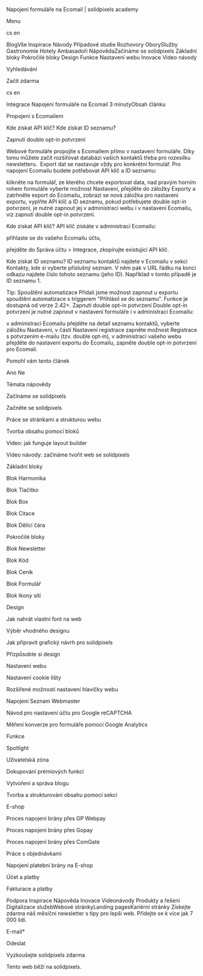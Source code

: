 <p>Napojení formuláře na Ecomail | solidpixels academy</p>
<p>Menu</p>
<p>cs en</p>
<p>BlogVše Inspirace Návody Případové studie Rozhovory OborySlužby Gastronomie Hotely Ambasadoři NápovědaZačínáme se solidpixels Základní bloky Pokročilé bloky Design Funkce Nastavení webu Inovace Video návody</p>
<p>Vyhledávání</p>
<p>Začít zdarma</p>
<p>cs en</p>
<p>Integrace
Napojení formuláře na Ecomail
3 minutyObsah článku</p>
<p>Propojení s Ecomailem</p>
<p>Kde získat API klíč?
Kde získat ID seznamu? </p>
<p>Zapnutí double opt-in potvrzení</p>
<p>Webové formuláře propojíte s Ecomailem přímo v nastavení formuláře. Díky tomu můžete začít rozšiřovat databázi vašich kontaktů třeba pro rozesílku newsletteru. 
Export dat se nastavuje vždy pro konkrétní formulář. Pro napojení Ecomailu budete potřebovat API klíč a ID seznamu:</p>
<p>klikněte na formulář, ze kterého chcete exportovat data,
nad pravým horním rohem formuláře vyberte možnost Nastavení,
přejděte do záložky Exporty a zatrhněte export do Ecomailu,
zobrazí se nová záložka pro nastavení exportu, vyplňte API klíč a ID seznamu,
pokud potřebujete double opt-in potvrzení, je nutné zapnout jej v administraci webu i v nastavení Ecomailu, viz zapnutí double opt-in potvrzení.</p>
<p>Kde získat API klíč?
API klíč získáte v administraci Ecomailu:</p>
<p>přihlaste se do vašeho Ecomailu účtu,</p>
<p>přejděte do Správa účtu &gt; Integrace,
zkopírujte existující API klíč.</p>
<p>Kde získat ID seznamu?
ID seznamu kontaktů najdete v Ecomailu v sekci Kontakty, kde si vyberte příslušný seznam. V něm pak v URL řádku na konci odkazu najdete číslo tohoto seznamu (jeho ID). Například v tomto případě je ID seznamu 1.</p>
<p>Tip: Spouštění automatizace
Přidali jsme možnost zapnout u exportu spouštění automatizace s triggerem "Přihlásil se do seznamu". Funkce je dostupná od verze 2.42+.
Zapnutí double opt-in potvrzení
Double opt-in potvrzení je nutné zapnout v nastavení formuláře i v administraci Ecomailu:</p>
<p>v administraci Ecomailu přejděte na detail seznamu kontaktů,
vyberte záložku Nastaveni,
v části Nastavení registrace zapněte možnost Registrace s potvrzením e-mailu (tzv. double opt-in),
v administraci vašeho webu přejděte do nastavení exportu do Ecomailu,
zapněte double opt-in potvrzení pro Ecomail.</p>
<p>Pomohl vám tento článek</p>
<p>Ano
Ne</p>
<p>Témata nápovědy</p>
<p>Začínáme se solidpixels</p>
<p>Začněte se solidpixels</p>
<p>Práce se stránkami a strukturou webu</p>
<p>Tvorba obsahu pomocí bloků</p>
<p>Video: jak funguje layout builder </p>
<p>Video návody: začínáme tvořit web se solidpixels</p>
<p>Základní bloky</p>
<p>Blok Harmonika</p>
<p>Blok Tlačítko</p>
<p>Blok Box</p>
<p>Blok Citace</p>
<p>Blok Dělící čára</p>
<p>Pokročilé bloky</p>
<p>Blok Newsletter</p>
<p>Blok Kód</p>
<p>Blok Ceník</p>
<p>Blok Formulář</p>
<p>Blok Ikony sítí</p>
<p>Design</p>
<p>Jak nahrát vlastní font na web</p>
<p>Výběr vhodného designu</p>
<p>Jak připravit grafický návrh pro solidpixels</p>
<p>Přizpůsobte si design</p>
<p>Nastavení webu</p>
<p>Nastavení cookie lišty</p>
<p>Rozšířené možnosti nastavení hlavičky webu</p>
<p>Napojení Seznam Webmaster</p>
<p>Návod pro nastavení účtu pro Google reCAPTCHA</p>
<p>Měření konverze pro formuláře pomocí Google Analytics</p>
<p>Funkce</p>
<p>Spotlight</p>
<p>Uživatelská zóna</p>
<p>Dokupování prémiových funkcí</p>
<p>Vytvoření a správa blogu</p>
<p>Tvorba a strukturování obsahu pomocí sekcí</p>
<p>E-shop</p>
<p>Proces napojení brány přes GP Webpay</p>
<p>Proces napojení brány přes Gopay</p>
<p>Proces napojení brány přes ComGate</p>
<p>Práce s objednávkami</p>
<p>Napojení platební brány na E-shop</p>
<p>Účet a platby</p>
<p>Fakturace a platby</p>
<p>Podpora
 Inspirace
Nápověda
Inovace
Videonávody
 Produkty a řešení
 Digitalizace služebWebové stránkyLanding pagesKariérní stránky Získejte zdarma náš měsíční newsletter s tipy pro lepší web. Přidejte se k více jak 7 000 lidí.</p>
<p>E-mail*</p>
<p>Odeslat</p>
<p>Vyzkoušejte solidpixels zdarma</p>
<p>Tento web běží na solidpixels.</p>